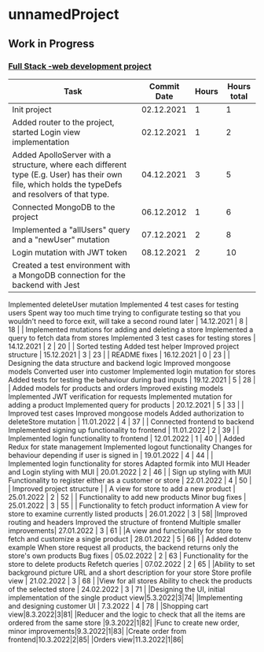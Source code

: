 # unnamedProject

## Work in Progress

###  [Full Stack -web development project](https://github.com/FullStack-HY/misc/blob/main/project.md)

| Task | Commit Date | Hours | Hours total |
|-----|-----|-----|-----|
| Init project | 02.12.2021 | 1 | 1 |
| Added router to the project, started Login view implementation | 02.12.2021 | 1 | 2 |
| Added ApolloServer with a structure, where each different type (E.g. User) has their own file, which holds the typeDefs and resolvers of that type.  | 04.12.2021 | 3 | 5 |
| Connected MongoDB to the project | 06.12.2012 | 1 | 6 |
| Implemented a "allUsers" query and a "newUser" mutation | 07.12.2021 | 2 | 8 |
| Login mutation with JWT token | 08.12.2021 | 2 | 10 |
| Created a test environment with a MongoDB connection for the backend with Jest
Implemented deleteUser mutation
Implemented 4 test cases for testing users
Spent way too much time trying to configurate testing so that you wouldn't need to force exit, will take a second round later | 14.12.2021 | 8 | 18 |
| Implemented mutations for adding and deleting a store
Implemented a query to fetch data from stores
Implemented 3 test cases for testing stores | 14.12.2021 | 2 | 20 |
| Sorted testing
Added test helper
Improved project structure | 15.12.2021 | 3 | 23 |
| README fixes | 16.12.2021 | 0 | 23 |
| Designing the data structure and backend logic
Improved mongoose models
Converted user into customer
Implemented login mutation for stores
Added tests for testing the behaviour during bad inputs | 19.12.2021 | 5 | 28 |
| Added models for products and orders
Improved existing models
Implemented JWT verification for requests 
Implemented mutation for adding a product
Implemented query for products | 20.12.2021 | 5 | 33 |
| Improved test cases
Improved mongoose models
Added authorization to deleteStore mutation | 11.01.2022 | 4 | 37 |
| Connected frontend to backend
Implemented signing up functionality to frontend | 11.01.2022 | 2 | 39 |
| Implemented login functionality to frontend | 12.01.2022 | 1 | 40 |
| Added Redux for state management
Implemented logout functionality
Changes for behaviour depending if user is signed in | 19.01.2022 | 4 | 44 |
| Implemented login functionality for stores
Adapted formik into MUI
Header and Login styling with MUI | 20.01.2022 | 2 | 46 |
| Sign up styling with MUI
Functionality to register either as a customer or store | 22.01.2022 | 4 | 50 |
| Improved project structure |
| A view for store to add a new product | 25.01.2022 | 2 | 52 |
| Functionality to add new products
Minor bug fixes | 25.01.2022 | 3 | 55 |
| Functionality to fetch product information
A view for store to examine currently listed products | 26.01.2022 | 3 | 58|
|Improved routing and headers
Improved the structure of frontend
Multiple smaller improvements| 27.01.2022 | 3 | 61 |
|A view and functionality for store to fetch and customize a single product | 28.01.2022 | 5 | 66 |
| Added dotenv example
When store request all products, the backend returns only the store's own products
Bug fixes | 05.02.2022 | 2 | 63 |
Functionality for the store to delete products
Refetch queries | 07.02.2022 | 2 | 65 |
|Ability to set background picture URL and a short description for your store
Store profile view | 21.02.2022 | 3 | 68 |
|View for all stores
Ability to check the products of the selected store | 24.02.2022 | 3 | 71 |
|Designing the UI, initial implementation of the single product view|5.3.2022|3|74|
|Implementing and designing customer UI | 7.3.2022 | 4 | 78 |
|Shopping cart view|8.3.2022|3|81|
|Reducer and the logic to check that all the items are ordered from the same store |9.3.2022|1|82|
|Func to create new order, minor improvements|9.3.2022|1|83|
|Create order from frontend|10.3.2022|2|85|
|Orders view|11.3.2022|1|86|